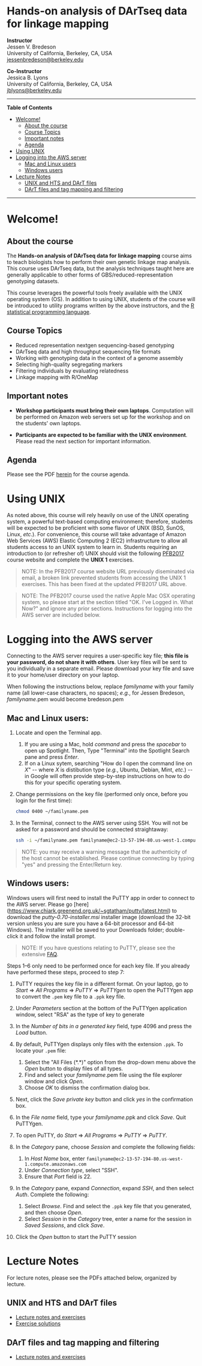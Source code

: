 Hands-on analysis of DArTseq data for linkage mapping
====================================================

__Instructor__  
Jessen V. Bredeson  
University of California, Berkeley, CA, USA  
<jessenbredeson@berkeley.edu>

__Co-Instructor__  
Jessica B. Lyons  
University of California, Berkeley, CA, USA  
<jblyons@berkeley.edu>

---

__Table of Contents__

   * [Welcome!](#welcome)
      * [About the course](#about-the-course)
      * [Course Topics](#course-topics)
      * [Important notes](#important-notes)
      * [Agenda](#agenda)
   * [Using UNIX](#using-unix)
   * [Logging into the AWS server](#logging-into-the-aws-server)
      * [Mac and Linux users](#mac-and-linux-users)
      * [Windows users](#windows-users)
   * [Lecture Notes](#lecture-notes)
      * [UNIX and HTS and DArT files](#unix-and-hts-and-dart-files)
      * [DArT files and tag mapping and filtering](#dart-files-and-tag-mapping-and-filtering)

---

# Welcome!
## About the course
The **Hands-on analysis of DArTseq data for linkage mapping** course aims to teach biologists how to perform their own genetic linkage map analysis. This course uses DArTseq data, but the analysis techniques taught here are generally applicable to other forms of GBS/reduced-representation genotyping datasets.

This course leverages the powerful tools freely available with the UNIX operating system (OS). In addition to using UNIX, students of the course will be introduced to utility programs written by the above instructors, and the [R statistical programming language](https://www.r-project.org). 


## Course Topics
* Reduced representation nextgen sequencing-based genotyping
* DArTseq data and high throughput sequencing file formats
* Working with genotyping data in the context of a genome assembly
* Selecting high-quality segregating markers
* Filtering individuals by evaluating relatedness
* Linkage mapping with R/OneMap

## Important notes
* **Workshop participants must bring their own laptops**. Computation will be performed on Amazon web servers set up for the workshop and on the students' own laptops.

* **Participants are expected to be familiar with the UNIX environment**. Please read the next section for important information.


## Agenda
Please see the PDF [herein](https://github.com/bredeson/HandsOnDArT/blob/master/HandsOnDArT-Agenda.pdf) for the course agenda.


# Using UNIX
As noted above, this course will rely heavily on use of the UNIX operating system, a powerful text-based computing environment; therefore, students will be expected to be proficient with some flavor of UNIX (BSD, SunOS, Linux, *etc*.). For convenience, this course will take advantage of Amazon Web Services (AWS) Elastic Computing 2 (EC2) infrastructure to allow all students access to an UNIX system to learn in. Students requiring an introduction to (or refresher of) UNIX should visit the following [PFB2017](https://github.com/bredeson/pfb2017/blob/master/README.md#ok-ive-logged-in--what-now) course website and complete the **UNIX 1** exercises. 

> NOTE: In the PFB2017 course website URL previously diseminated via email, a broken link prevented students from accessing the UNIX 1 exercises. This has been fixed at the updated PFB2017 URL above.

> NOTE: The PFB2017 course used the native Apple Mac OSX operating system, so please start at the section titled "OK. I've Logged in. What Now?" and ignore any prior sections. Instructions for logging into the AWS server are included below.


# Logging into the AWS server

Connecting to the AWS server requires a user-specific key file; **this file is your password, do not share it with others**. User key files will be sent to you individually in a separate email. 
Please download your key file and save it to your home/user directory on your laptop.

When following the instructions below, replace *familyname* with your family name (all lower-case characters, no spaces); *e.g.*, for Jessen Bredeson, *familyname*.pem would become bredeson.pem


## Mac and Linux users:

1. Locate and open the Terminal app.
    1. If you are using a Mac, hold *command* and press the *spacebar* to open up Spotlight. Then, Type "Terminal" into the Spotlight Search pane and press *Enter*.
    2. If on a Linux sytem, searching "How do I open the command line on *X*" -- where *X* is distibution type (*e.g.*, Ubuntu, Debian, Mint, *etc.*) -- in Google will often provide step-by-step instructions on how to do this for your specific operating system.

2. Change permissions on the key file (performed only once, before you login for the first time):
   ```sh
   chmod 0400 ~/familyname.pem
   ```

3. In the Terminal, connect to the AWS server using SSH. You will not be asked for a password and should be connected straightaway:
   ```sh
   ssh -i ~/familyname.pem familyname@ec2-13-57-194-80.us-west-1.compute.amazonaws.com
   ```

> NOTE: you may receive a warning message that the authenticity of the host cannot be established. Please continue connecting by typing "yes" and pressing the Enter/Return key.


## Windows users:

Windows users will first need to install the PuTTY app in order to connect to the AWS server. Please go [here] (https://www.chiark.greenend.org.uk/~sgtatham/putty/latest.html) to download the *putty-0.70-installer.msi* installer image (download the 32-bit version unless you are sure you have a 64-bit processor and 64-bit Windows). The installer will be saved to your Downloads folder; double-click it and follow the install prompt.

> NOTE: If you have questions relating to PuTTY, please see the extensive [FAQ](https://www.chiark.greenend.org.uk/~sgtatham/putty/faq.html).

Steps 1–6 only need to be performed once for each key file. If you already have performed these steps, proceed to step 7:
1. PuTTY requires the key file in a different format. On your laptop, go to *Start* => *All Programs* => *PuTTY* => *PuTTYgen* to open the PuTTYgen app to convert the `.pem` key file to a `.ppk` key file.

2. Under *Parameters* section at the bottom of the PuTTYgen application window, select "RSA" as the type of key to generate

3. In the *Number of bits in a generated key* field, type 4096 and press the *Load* button.

4. By default, PuTTYgen displays only files with the extension `.ppk`. To locate your `.pem` file: 
   1) Select the "All Files (\*.\*)" option from the drop-down menu above the *Open* button to display files of all types.
   2) Find and select your *familyname*.pem file using the file explorer window and click *Open*. 
   3) Choose *OK* to dismiss the confirmation dialog box.

5. Next, click the *Save private key* button and click *yes* in the confirmation box.

6. In the *File name* field, type your *familyname*.ppk and click *Save*. Quit PuTTYgen.

7. To open PuTTY, do *Start* => *All Programs* => *PuTTY* => *PuTTY*.

8. In the *Category* pane, choose *Session* and complete the following fields:
   1) In *Host Name* box, enter ```familyname@ec2-13-57-194-80.us-west-1.compute.amazonaws.com```
   2) Under *Connection type*, select "SSH". 
   3) Ensure that *Port* field is 22.

9. In the *Category* pane, expand *Connection*, expand *SSH*, and then select *Auth*. Complete the following: 
   1) Select *Browse*. Find and select the `.ppk` key file that you generated, and then choose *Open*. 
   2) Select *Session* in the *Category* tree, enter a name for the session in *Saved Sessions*, and click *Save*.
   
10. Click the *Open* button to start the PuTTY session


# Lecture Notes
For lecture notes, please see the PDFs attached below, organized by lecture.

## UNIX and HTS and DArT files
* [Lecture notes and exercises](https://github.com/bredeson/HandsOnDArT/blob/master/lecture_notes_and_exercises/UNIX+HTS+DArT.pdf)
* [Exercise solutions](https://github.com/bredeson/HandsOnDArT/blob/master/exercise_solutions/UNIX+HTS+DArT.solutions.pdf)

## DArT files and tag mapping and filtering
* [Lecture notes and exercises](https://github.com/bredeson/HandsOnDArT/blob/master/lecture_notes_and_exercises/DArT+tags+filtering.pdf)
